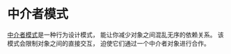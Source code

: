 # 中介者模式

[中介者模式](https://refactoringguru.cn/design-patterns/mediator)是一种行为设计模式， 能让你减少对象之间混乱无序的依赖关系。 该模式会限制对象之间的直接交互， 迫使它们通过一个中介者对象进行合作。